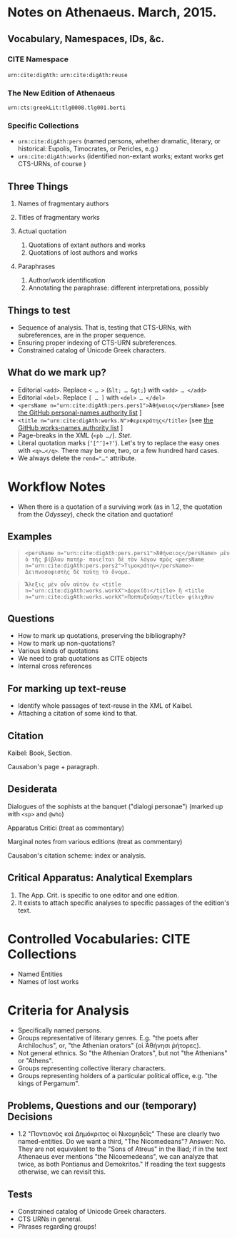 # Notes on Athenaeus. March, 2015.

## Vocabulary, Namespaces, IDs, &c.

### CITE Namespace

`urn:cite:digAth:`
`urn:cite:digAth:reuse`

### The New Edition of Athenaeus

`urn:cts:greekLit:tlg0008.tlg001.berti`

### Specific Collections

- `urn:cite:digAth:pers` (named persons, whether dramatic, literary, or historical: Eupolis, Timocrates, or Pericles, e.g.)
- `urn:cite:digAth:works` (identified non-extant works; extant works get CTS-URNs, of course )

## Three Things

1. Names of fragmentary authors
1. Titles of fragmentary works

1. Actual quotation
	1. Quotations of extant authors and works
	1. Quotations of lost authors and works
1. Paraphrases 
	1. Author/work identification
	1. Annotating the paraphrase: different interpretations, possibly


## Things to test

- Sequence of analysis. That is, testing that CTS-URNs, with subreferences, are in the proper sequence.
- Ensuring proper indexing of CTS-URN subreferences.
- Constrained catalog of Unicode Greek characters.

## What do we mark up?

- Editorial `<add>`. Replace `< … >` (`&lt; … &gt;`) with `<add> … </add>`
- Editorial `<del>`. Replace `[ … ]` with `<del> … </del>` 
- `<persName n="urn:cite:digAth:pers.pers1">Ἀθήναιος</persName>` [see [the GitHub personal-names authority list](https://github.com/OpenGreekAndLatin/DigitalAthenaeus/blob/master/authLists/digAth-names.csv) ]
- `<title n="urn:cite:digAth:works.N">Φερεκράτης</title>` [see [the GitHub works-names authority list](https://github.com/OpenGreekAndLatin/DigitalAthenaeus/blob/master/authLists/digAth-works.csv) ]
- Page-breaks in the XML (`<pb …/`). *Stet*.
- Literal quotation marks (`‘[^’]+?’`). Let's try to replace the easy ones with `<q>…</q>`. There may be one, two, or a few hundred hard cases.
- We always delete the `rend="…"` attribute.

# Workflow Notes

- When there is a quotation of a surviving work (as in 1.2, the quotation from the *Odyssey*), check the citation and quotation!


## Examples

> `<persName n="urn:cite:digAth:pers.pers1">Ἀθήναιος</persName> μὲν ὁ τῆς βίβλου πατήρ· ποιεῖται δὲ τὸν λόγον πρὸς <persName n="urn:cite:digAth:pers.pers2">Τιμοκράτην</persName>· Δειπνοσοφιστὴς δὲ ταύτῃ τὸ ὄνομα.`

> `Ἄλεξις μὲν οὖν αὐτὸν ἐν <title n="urn:cite:digAth:works.workX">Δορκίδι</title> ἢ <title n="urn:cite:digAth:works.workX">Ποππυζούσῃ</title> φίλιχθυν`

## Questions

- How to mark up quotations, preserving the bibliography?
- How to mark up non-quotations?
- Various kinds of quotations
- We need to grab quotations as CITE objects
- Internal cross references

## For marking up text-reuse

- Identify whole passages of text-reuse in the XML of Kaibel. 
- Attaching a citation of some kind to that. 

## Citation

Kaibel: Book, Section.

Causabon's page + paragraph.

## Desiderata

Dialogues of the sophists at the banquet ("dialogi personae") (marked up with `<sp>` and `@who`)

Apparatus Critici (treat as commentary)

Marginal notes from various editions (treat as commentary)

Causabon's citation scheme: index or analysis.

## Critical Apparatus: Analytical Exemplars

1. The App. Crit. is specific to one editor and one edition.
1. It exists to attach specific analyses to specific passages of the edition's text.


# Controlled Vocabularies: CITE Collections

- Named Entities
- Names of lost works


# Criteria for Analysis

- Specifically named persons.
- Groups representative of literary genres. E.g. "the poets after Archilochus", or, "the Athenian orators" (οἱ Ἀθήνησι ῥήτορες).
- Not general ethnics. So "the Athenian Orators", but not "the Athenians" or "Athens".
- Groups representing collective literary characters.
- Groups representing holders of a particular political office, e.g. "the kings of Pergamum".

## Problems, Questions and our (temporary) Decisions

- 1.2 "Ποντιανὸς καὶ Δημόκριτος οἱ Νικομηδεῖς" These are clearly two named-entities. Do we want a third, "The Nicomedeans"? Answer: No. They are not equivalent to the "Sons of Atreus" in the Iliad; if in the text Athenaeus ever mentions "the Nicoemedeans", we can analyze that twice, as both Pontianus and Demokritos." If reading the text suggests otherwise, we can revisit this.

## Tests

- Constrained catalog of Unicode Greek characters.
- CTS URNs in general.
- Phrases regarding groups!
